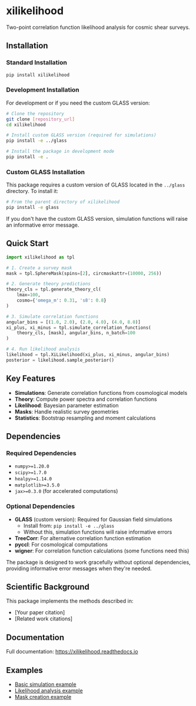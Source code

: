 # xilikelihood

Two-point correlation function likelihood analysis for cosmic shear surveys.

## Installation

### Standard Installation
```bash
pip install xilikelihood
```

### Development Installation

For development or if you need the custom GLASS version:

```bash
# Clone the repository
git clone [repository_url]
cd xilikelihood

# Install custom GLASS version (required for simulations)
pip install -e ../glass

# Install the package in development mode
pip install -e .
```

### Custom GLASS Installation

This package requires a custom version of GLASS located in the `../glass` directory. To install it:

```bash
# From the parent directory of xilikelihood
pip install -e glass
```

If you don't have the custom GLASS version, simulation functions will raise an informative error message.

## Quick Start

```python
import xilikelihood as tpl

# 1. Create a survey mask
mask = tpl.SphereMask(spins=[2], circmaskattr=(10000, 256))

# 2. Generate theory predictions
theory_cls = tpl.generate_theory_cl(
    lmax=100, 
    cosmo={'omega_m': 0.31, 's8': 0.8}
)

# 3. Simulate correlation functions
angular_bins = [(1.0, 2.0), (2.0, 4.0), (4.0, 8.0)]
xi_plus, xi_minus = tpl.simulate_correlation_functions(
    theory_cls, [mask], angular_bins, n_batch=100
)

# 4. Run likelihood analysis
likelihood = tpl.XiLikelihood(xi_plus, xi_minus, angular_bins)
posterior = likelihood.sample_posterior()
```

## Key Features

- **Simulations**: Generate correlation functions from cosmological models
- **Theory**: Compute power spectra and correlation functions
- **Likelihood**: Bayesian parameter estimation
- **Masks**: Handle realistic survey geometries
- **Statistics**: Bootstrap resampling and moment calculations

## Dependencies

### Required Dependencies
- `numpy>=1.20.0`
- `scipy>=1.7.0`
- `healpy>=1.14.0`
- `matplotlib>=3.5.0`
- `jax>=0.3.0` (for accelerated computations)

### Optional Dependencies
- **GLASS** (custom version): Required for Gaussian field simulations
  - Install from: `pip install -e ../glass`
  - Without this, simulation functions will raise informative errors
- **TreeCorr**: For alternative correlation function estimation
- **pyccl**: For cosmological computations
- **wigner**: For correlation function calculations (some functions need this)

The package is designed to work gracefully without optional dependencies, providing informative error messages when they're needed.

## Scientific Background

This package implements the methods described in:
- [Your paper citation]
- [Related work citations]

## Documentation

Full documentation: https://xilikelihood.readthedocs.io

## Examples

- [Basic simulation example](examples/basic_simulation.py)
- [Likelihood analysis example](examples/likelihood_analysis.py)
- [Mask creation example](examples/mask_creation.py)